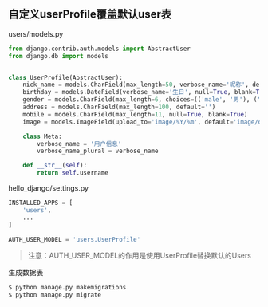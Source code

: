 ## 自定义userProfile覆盖默认user表

users/models.py

```python
from django.contrib.auth.models import AbstractUser
from django.db import models


class UserProfile(AbstractUser):
    nick_name = models.CharField(max_length=50, verbose_name='昵称', default='')
    birthday = models.DateField(verbose_name='生日', null=True, blank=True)
    gender = models.CharField(max_length=6, choices=(('male', '男'), ('female', '女')), verbose_name='性别', default='female')
    address = models.CharField(max_length=100, default='')
    mobile = models.CharField(max_length=11, null=True, blank=True)
    image = models.ImageField(upload_to='image/%Y/%m', default='image/default.png', max_length=100)

    class Meta:
        verbose_name = '用户信息'
        verbose_name_plural = verbose_name

    def __str__(self):
        return self.username
```



hello_django/settings.py

```python
INSTALLED_APPS = [
    'users',
    ...
]

AUTH_USER_MODEL = 'users.UserProfile'
```

> 注意：AUTH_USER_MODEL的作用是使用UserProfile替换默认的Users



生成数据表

```bash
$ python manage.py makemigrations
$ python manage.py migrate
```









